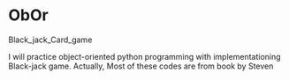 # ObOr
 Black_jack_Card_game

I will practice object-oriented python programming with implementationing Black-jack game.
Actually, Most of these codes are from book <Mastering Object-Oriented Python> by Steven  
